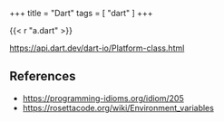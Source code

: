 +++
title = "Dart"
tags = [ "dart" ]
+++

{{< r "a.dart" >}}

<https://api.dart.dev/dart-io/Platform-class.html>

## References

- <https://programming-idioms.org/idiom/205>
- <https://rosettacode.org/wiki/Environment_variables>
